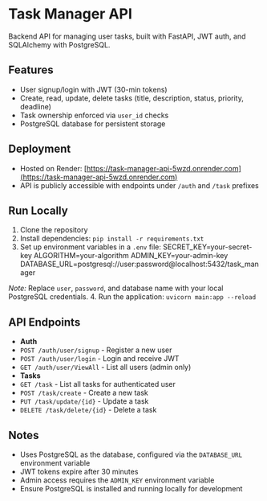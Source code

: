 # Task Manager API
Backend API for managing user tasks, built with FastAPI, JWT auth, and SQLAlchemy with PostgreSQL.

## Features
- User signup/login with JWT (30-min tokens)
- Create, read, update, delete tasks (title, description, status, priority, deadline)
- Task ownership enforced via `user_id` checks
- PostgreSQL database for persistent storage

## Deployment
- Hosted on Render: [https://task-manager-api-5wzd.onrender.com](https://task-manager-api-5wzd.onrender.com)
- API is publicly accessible with endpoints under `/auth` and `/task` prefixes

## Run Locally
1. Clone the repository
2. Install dependencies: `pip install -r requirements.txt`
3. Set up environment variables in a `.env` file:
SECRET_KEY=your-secret-key
ALGORITHM=your-algorithm
ADMIN_KEY=your-admin-key
DATABASE_URL=postgresql://user:password@localhost:5432/task_manager

*Note:* Replace `user`, `password`, and database name with your local PostgreSQL credentials.
4. Run the application: `uvicorn main:app --reload`

## API Endpoints
- **Auth**
- `POST /auth/user/signup` - Register a new user
- `POST /auth/user/login` - Login and receive JWT
- `GET /auth/user/ViewAll` - List all users (admin only)
- **Tasks**
- `GET /task` - List all tasks for authenticated user
- `POST /task/create` - Create a new task
- `PUT /task/update/{id}` - Update a task
- `DELETE /task/delete/{id}` - Delete a task

## Notes
- Uses PostgreSQL as the database, configured via the `DATABASE_URL` environment variable
- JWT tokens expire after 30 minutes
- Admin access requires the `ADMIN_KEY` environment variable
- Ensure PostgreSQL is installed and running locally for development
